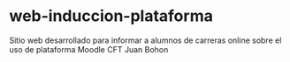 # web-induccion-plataforma
Sitio web desarrollado para informar a alumnos de carreras online sobre el uso de plataforma Moodle CFT Juan Bohon
